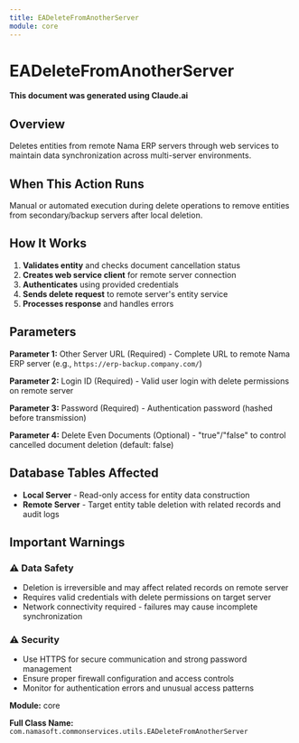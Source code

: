 ```yaml
---
title: EADeleteFromAnotherServer
module: core
---
```



<div class='entity-flows'>

# EADeleteFromAnotherServer

**This document was generated using Claude.ai**

## Overview

Deletes entities from remote Nama ERP servers through web services to maintain data synchronization across multi-server environments.

## When This Action Runs

Manual or automated execution during delete operations to remove entities from secondary/backup servers after local deletion.

## How It Works

1. **Validates entity** and checks document cancellation status
2. **Creates web service client** for remote server connection
3. **Authenticates** using provided credentials
4. **Sends delete request** to remote server's entity service
5. **Processes response** and handles errors

## Parameters

**Parameter 1:** Other Server URL (Required) - Complete URL to remote Nama ERP server (e.g., `https://erp-backup.company.com/`)

**Parameter 2:** Login ID (Required) - Valid user login with delete permissions on remote server

**Parameter 3:** Password (Required) - Authentication password (hashed before transmission)

**Parameter 4:** Delete Even Documents (Optional) - "true"/"false" to control cancelled document deletion (default: false)

## Database Tables Affected

- **Local Server** - Read-only access for entity data construction
- **Remote Server** - Target entity table deletion with related records and audit logs

## Important Warnings

### ⚠️ Data Safety
- Deletion is irreversible and may affect related records on remote server
- Requires valid credentials with delete permissions on target server
- Network connectivity required - failures may cause incomplete synchronization

### ⚠️ Security
- Use HTTPS for secure communication and strong password management
- Ensure proper firewall configuration and access controls
- Monitor for authentication errors and unusual access patterns

**Module:** core

**Full Class Name:** `com.namasoft.commonservices.utils.EADeleteFromAnotherServer`


</div>

